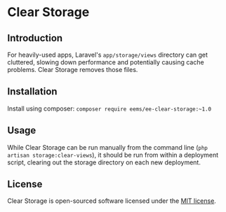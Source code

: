 # Clear Storage #

## Introduction ##

For heavily-used apps, Laravel's `app/storage/views` directory can get cluttered, slowing down performance and potentially causing cache problems. Clear Storage removes those files.

## Installation ##

Install using composer: `composer require eems/ee-clear-storage:~1.0`

## Usage ##

While Clear Storage can be run manually from the command line (`php artisan storage:clear-views`), it should be run from within a deployment script, clearing out the storage directory on each new deployment.

## License ##

Clear Storage is open-sourced software licensed under the [MIT license](http://opensource.org/licenses/MIT).